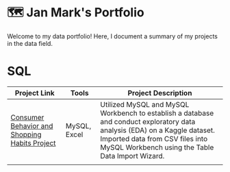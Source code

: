 # 🗺 Jan Mark's Portfolio

Welcome to my data portfolio! Here, I document a summary of my projects in the data field.

# SQL

| Project Link                                | Tools           | Project Description                                                                |
|---------------------------------------------|-----------------|------------------------------------------------------------------------------------|
| [Consumer Behavior and Shopping Habits Project](https://github.com/jeyem10ta/Consumer-Behavior-and-Shopping-Habits) | MySQL, Excel    | Utilized MySQL and MySQL Workbench to establish a database and conduct exploratory data analysis (EDA) on a Kaggle dataset. Imported data from CSV files into MySQL Workbench using the Table Data Import Wizard. |
      |




